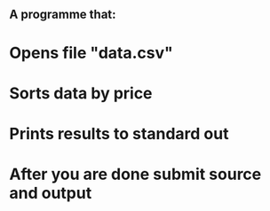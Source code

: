 ## A programme that:
#   Opens file "data.csv"
#   Sorts data by price
#   Prints results to standard out
#   After you are done submit source and output


